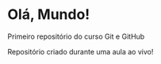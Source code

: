 # Olá, Mundo!
 Primeiro repositório do curso Git e GitHub

 Repositório criado durante uma aula ao vivo! 
